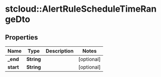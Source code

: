# stcloud::AlertRuleScheduleTimeRangeDto

## Properties
Name | Type | Description | Notes
------------ | ------------- | ------------- | -------------
**_end** | **String** |  | [optional] 
**start** | **String** |  | [optional] 


